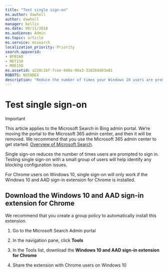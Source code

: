 ```yaml
---
title: "Test single sign-on"
ms.author: dawholl
author: dawholl
manager: kellis
ms.date: 09/11/2018
ms.audience: Admin
ms.topic: article
ms.service: mssearch
localization_priority: Priority
search.appverid:
- BFB160
- MET150
- MOE150
ms.assetid: a220c1bf-7cee-448a-90a3-310284d03e81
ROBOTS: NOINDEX
description: "Reduce the number of times your Windows 10 users are prompted to sign in to Microsoft Search and Office 365"
---
```


# Test single sign-on

> [!IMPORTANT]
> This article applies to the Microsoft Search in Bing admin portal. We’re moving the portal to the Microsoft 365 admin center, and then it will be removed. We recommend that you use the Microsoft 365 admin center to get started. [Overview of Microsoft Search](overview-microsoft-search.md).
    
Single sign-on reduces the number of times users are prompted to sign in. Testing single sign-on with a small group of users will help identify any blocking configuration issues. 
  
For Chrome users on Windows 10, single sign-on will only work if the Windows 10 and AAD sign-in extension for Chrome is installed. 
  
## Download the Windows 10 and AAD sign-in extension for Chrome

We recommend that you create a group policy to automatically install this extension.
  
1. Go to the Microsoft Search Admin portal
    
2. In the navigation pane, click **Tools**
    
3. In the Tools list, download the **Windows 10 and AAD sign-in extension for Chrome**
    
4. Share the extension with Chrome users on Windows 10

  

